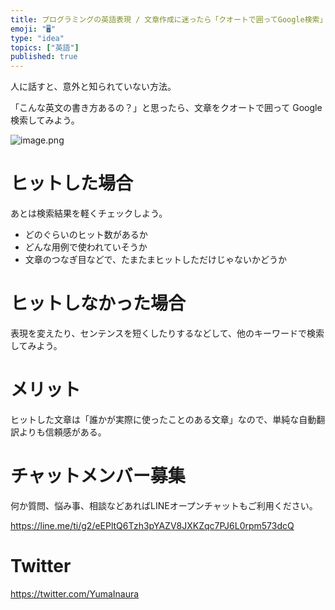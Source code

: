 ```yaml
---
title: プログラミングの英語表現 / 文章作成に迷ったら「クオートで囲ってGoogle検索」
emoji: "🖥"
type: "idea"
topics: ["英語"]
published: true
---
```


人に話すと、意外と知られていない方法。

「こんな英文の書き方あるの？」と思ったら、文章をクオートで囲って Google 検索してみよう。


![image.png](https://qiita-image-store.s3.amazonaws.com/0/89618/26c6c1f2-c66b-a76f-49fb-eb5f771316be.png)

# ヒットした場合

あとは検索結果を軽くチェックしよう。

- どのぐらいのヒット数があるか
- どんな用例で使われていそうか
- 文章のつなぎ目などで、たまたまヒットしただけじゃないかどうか

# ヒットしなかった場合

表現を変えたり、センテンスを短くしたりするなどして、他のキーワードで検索してみよう。

# メリット

ヒットした文章は「誰かが実際に使ったことのある文章」なので、単純な自動翻訳よりも信頼感がある。









<!-- Update From Qiita API -->

# チャットメンバー募集


何か質問、悩み事、相談などあればLINEオープンチャットもご利用ください。

https://line.me/ti/g2/eEPltQ6Tzh3pYAZV8JXKZqc7PJ6L0rpm573dcQ





# Twitter


https://twitter.com/YumaInaura


<!-- Update From Qiita API -->


